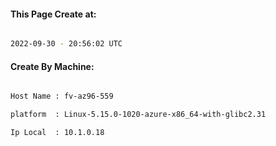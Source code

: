 
   
#### This Page Create at:

```bash

2022-09-30 - 20:56:02 UTC

```

#### Create By Machine:

```bash

Host Name : fv-az96-559

platform  : Linux-5.15.0-1020-azure-x86_64-with-glibc2.31

Ip Local  : 10.1.0.18

```

